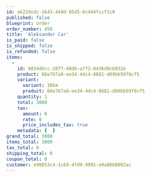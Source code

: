 ```yaml
---
id: e622dcdc-1643-449d-8545-6cd44fccf1c0
published: false
blueprint: order
order_number: 450
title: 'Aleksander Car'
is_paid: false
is_shipped: false
is_refunded: false
items:
  -
    id: 0834d6cc-2077-40d6-a7f2-0436d9cb032e
    product: 66e767a9-ee34-4dc4-8681-d09bb59f0cf5
    variant:
      variant: 10km
      product: 66e767a9-ee34-4dc4-8681-d09bb59f0cf5
    quantity: 1
    total: 3000
    tax:
      amount: 0
      rate: 0
      price_includes_tax: true
    metadata: {  }
grand_total: 3000
items_total: 3000
tax_total: 0
shipping_total: 0
coupon_total: 0
customer: e98853c4-1c69-4fd9-9091-e9a86b8002ac
---
```

